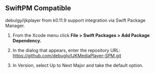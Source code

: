 ## SwiftPM Compatible

debulgy/ijkplayer from k0.11.9 support integration via Swift Package Manager.

1. From the Xcode menu click **File > Swift Packages > Add Package Dependency.**

2. In the dialog that appears, enter the repository URL: https://github.com/debugly/IJKMediaPlayer-SPM.git

3. In Version, select Up to Next Major and take the default option.
